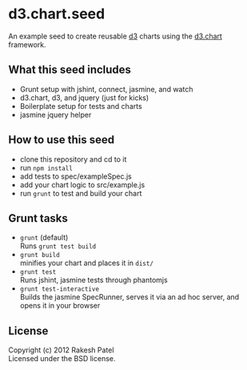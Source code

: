 d3.chart.seed
=============

An example seed to create reusable [d3][] charts using the [d3.chart][] framework.

## What this seed includes

- Grunt setup with jshint, connect, jasmine, and watch
- d3.chart, d3, and jquery (just for kicks)
- Boilerplate setup for tests and charts
- jasmine jquery helper

## How to use this seed

- clone this repository and cd to it
- run `npm install`
- add tests to spec/exampleSpec.js
- add your chart logic to src/example.js
- run `grunt` to test and build your chart

## Grunt tasks

- `grunt` (default)  
   Runs `grunt test build`
- `grunt build`  
   minifies your chart and places it in `dist/`
- `grunt test`  
   Runs jshint, jasmine tests through phantomjs
- `grunt test-interactive`  
   Builds the jasmine SpecRunner, serves it via an ad hoc server, and opens it in your browser 

## License
Copyright (c) 2012 Rakesh Patel  
Licensed under the BSD license.

[d3]: http://d3js.org
[d3.chart]: http://misoproject.com/d3-chart/
